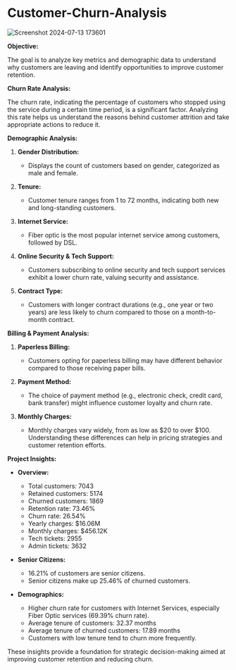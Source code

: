# Customer-Churn-Analysis
![Screenshot 2024-07-13 173601](https://github.com/user-attachments/assets/c5e35e20-dce3-443b-85fb-76d86b5adb31)

**Objective:**

The goal is to analyze key metrics and demographic data to understand why customers are leaving and identify opportunities to improve customer retention.

**Churn Rate Analysis:**

The churn rate, indicating the percentage of customers who stopped using the service during a certain time period, is a significant factor. Analyzing this rate helps us understand the reasons behind customer attrition and take appropriate actions to reduce it.

**Demographic Analysis:**

1. **Gender Distribution:**
   - Displays the count of customers based on gender, categorized as male and female.

2. **Tenure:**
   - Customer tenure ranges from 1 to 72 months, indicating both new and long-standing customers.

3. **Internet Service:**
   - Fiber optic is the most popular internet service among customers, followed by DSL.

4. **Online Security & Tech Support:**
   - Customers subscribing to online security and tech support services exhibit a lower churn rate, valuing security and assistance.

5. **Contract Type:**
   - Customers with longer contract durations (e.g., one year or two years) are less likely to churn compared to those on a month-to-month contract.

**Billing & Payment Analysis:**

1. **Paperless Billing:**
   - Customers opting for paperless billing may have different behavior compared to those receiving paper bills.

2. **Payment Method:**
   - The choice of payment method (e.g., electronic check, credit card, bank transfer) might influence customer loyalty and churn rate.

3. **Monthly Charges:**
   - Monthly charges vary widely, from as low as $20 to over $100. Understanding these differences can help in pricing strategies and customer retention efforts.

**Project Insights:**

- **Overview:**
  - Total customers: 7043
  - Retained customers: 5174
  - Churned customers: 1869
  - Retention rate: 73.46%
  - Churn rate: 26.54%
  - Yearly charges: $16.06M
  - Monthly charges: $456.12K
  - Tech tickets: 2955
  - Admin tickets: 3632

- **Senior Citizens:**
  - 16.21% of customers are senior citizens.
  - Senior citizens make up 25.46% of churned customers.

- **Demographics:**
  - Higher churn rate for customers with Internet Services, especially Fiber Optic services (69.39% churn rate).
  - Average tenure of customers: 32.37 months
  - Average tenure of churned customers: 17.89 months
  - Customers with low tenure tend to churn more frequently.

These insights provide a foundation for strategic decision-making aimed at improving customer retention and reducing churn.
